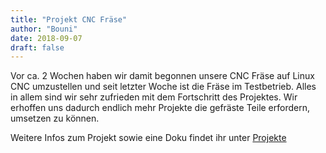 ```yaml
---
title: "Projekt CNC Fräse"
author: "Bouni"
date: 2018-09-07
draft: false
---
```


Vor ca. 2 Wochen haben wir damit begonnen unsere CNC Fräse auf Linux CNC umzustellen und seit letzter Woche ist die Fräse im Testbetrieb.
Alles in allem sind wir sehr zufrieden mit dem Fortschritt des Projektes. Wir erhoffen uns dadurch endlich mehr Projekte die gefräste Teile erfordern, umsetzen zu können.

Weitere Infos zum Projekt sowie eine Doku findet ihr unter [Projekte](https://reaktor23.org/projects/cncmill/)
